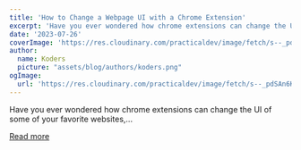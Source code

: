 ```yaml
---
title: 'How to Change a Webpage UI with a Chrome Extension'
excerpt: 'Have you ever wondered how chrome extensions can change the UI of some of your favorite websites,...'
date: '2023-07-26'
coverImage: 'https://res.cloudinary.com/practicaldev/image/fetch/s--_pdSAn6K--/c_imagga_scale,f_auto,fl_progressive,h_420,q_auto,w_1000/https://dev-to-uploads.s3.amazonaws.com/uploads/articles/ecq4mz0ip2wu89uomfgh.png'
author:
  name: Koders
  picture: "assets/blog/authors/koders.png"
ogImage:
  url: 'https://res.cloudinary.com/practicaldev/image/fetch/s--_pdSAn6K--/c_imagga_scale,f_auto,fl_progressive,h_420,q_auto,w_1000/https://dev-to-uploads.s3.amazonaws.com/uploads/articles/ecq4mz0ip2wu89uomfgh.png'
---
```


Have you ever wondered how chrome extensions can change the UI of some of your favorite websites,...

[Read more](https://dev.to/opensauced/how-to-change-a-webpage-ui-with-a-chrome-extension-jn8)

